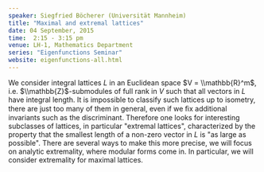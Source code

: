 ```yaml
---
speaker: Siegfried Böcherer (Universität Mannheim)
title: "Maximal and extremal lattices"
date: 04 September, 2015
time:  2:15 - 3:15 pm
venue: LH-1, Mathematics Department
series: "Eigenfunctions Seminar"
website: eigenfunctions-all.html
---
```


We consider integral lattices $L$ in an Euclidean space $V = \\mathbb{R}^m$, 
i.e. $\\mathbb{Z}$-submodules of full rank in $V$ such that all vectors in $L$ have 
integral length. It is impossible to classify such lattices up to 
isometry, there are just too many of them in general, even if we ﬁx 
additional invariants such as the discriminant. Therefore one looks for 
interesting subclasses of lattices, in particular "extremal lattices",
characterized by the property that the smallest length of a non-zero 
vector in $L$ is "as large as possible". There are several ways to
make this more precise, we will focus on analytic extremality, where modular forms
come in. In particular, we will consider extremality for maximal lattices.
